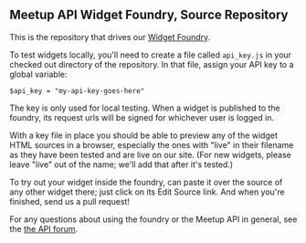 Meetup API Widget Foundry, Source Repository
----------------------------------------

This is the repository that drives our [Widget Foundry][wf].

To test widgets locally, you'll need to create a file called `api_key.js` in your checked out directory of the repository. In that file, assign your API key to a global variable:

    $api_key = "my-api-key-goes-here"

The key is only used for local testing. When a widget is published to the foundry, its request urls will be signed for whichever user is logged in.

With a key file in place you should be able to preview any of the widget HTML sources in a browser, especially the ones with "live" in their filename as they have been tested and are live on our site. (For new widgets, please leave "live" out of the name; we'll add that after it's tested.) 

To try out your widget inside the foundry, can paste it over the source of any other widget there; just click on its Edit Source link. And when you're finished, send us a pull request!

For any questions about using the foundry or the Meetup API in general, see the [the API forum][forum].

[wf]: http://www.meetup.com/meetup_api/foundry/
[forum]: http://www.meetup.com/boards/forum/811221
